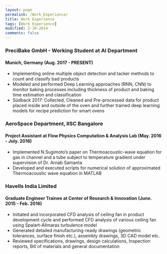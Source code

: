 ```yaml
---
layout: page
permalink: /Work_Experience/
title: Work Experience
tags: [Work Experience]
modified: 3-10-2014
comments: false
---
```






### PreciBake GmbH - Working Student at AI Department
#### Munich, Germany (Aug. 2017 - PRESENT)
- Implementing online multiple object detection and tacker methods to count and classify bad products
- Modeled and performed Deep Learning approaches (RNN, CNN) to monitor baking
processes including thickness of product and baking time estimation and  classification
- Südback 2017: Collected, Cleaned and Pre-processed data for product placed inside and outside of the oven and further trained deep learning models for recipe prediction for smart ovens


### AeroSpace Department, IISC Bangalore
#### Project Assistant at Flow Physics Computation \& Analysis Lab (May. 2016 - July. 2016)
- Implemented N.Sugimoto’s paper on Thermoacoustic-wave equation for gas in channel and a tube subject to temperature gradient under supervision of Dr. Arnab Samanta
- Developed and executed scripts for numerical solution of approximated Thermoacoustic wave equation in MATLAB

### Havells India Limited
#### Graduate Engineer Trainee at Center of Research \& Innovation (June. 2015 - Feb. 2016)
- Initiated and incorporated CFD analysis of ceiling fan in product development cycle and performed CFD analysis of various ceiling fan using Spalart-Allmaras turbulence model
- Generated detailed manufacturing-ready drawings (geometric tolerances, surface finish etc.), assembly drawings, 3D CAD model etc.
- Reviewed specifications, drawings, design calculations, Inspection reports, Bill of materials and general documentation

